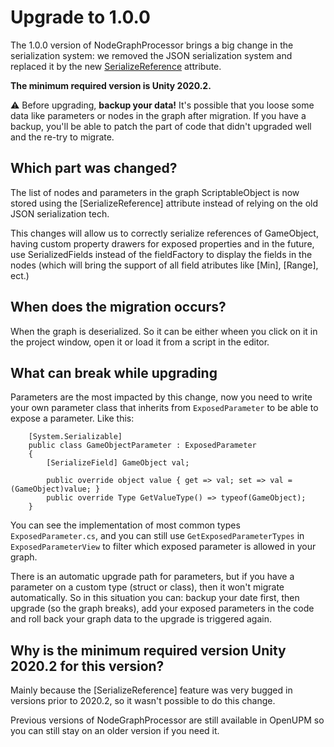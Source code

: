 # Upgrade to 1.0.0

The 1.0.0 version of NodeGraphProcessor brings a big change in the serialization system: we removed the JSON serialization system and replaced it by the new [SerializeReference](https://docs.unity3d.com/ScriptReference/SerializeReference.html) attribute.

**The minimum required version is Unity 2020.2.**

:warning: Before upgrading, **backup your data!** It's possible that you loose some data like parameters or nodes in the graph after migration. If you have a backup, you'll be able to patch the part of code that didn't upgraded well and the re-try to migrate.

## Which part was changed?

The list of nodes and parameters in the graph ScriptableObject is now stored using the [SerializeReference] attribute instead of relying on the old JSON serialization tech.

This changes will allow us to correctly serialize references of GameObject, having custom property drawers for exposed properties and in the future, use SerializedFields instead of the fieldFactory to display the fields in the nodes (which will bring the support of all field atributes like [Min], [Range], ect.)

## When does the migration occurs?

When the graph is deserialized. So it can be either wheen you click on it in the project window, open it or load it from a script in the editor.

## What can break while upgrading

Parameters are the most impacted by this change, now you need to write your own parameter class that inherits from `ExposedParameter` to be able to expose a parameter. Like this:

```CSharp
    [System.Serializable]
    public class GameObjectParameter : ExposedParameter
    {
        [SerializeField] GameObject val;

        public override object value { get => val; set => val = (GameObject)value; }
        public override Type GetValueType() => typeof(GameObject);
    }
```

You can see the implementation of most common types `ExposedParameter.cs`, and you can still use `GetExposedParameterTypes` in `ExposedParameterView` to filter which exposed parameter is allowed in your graph.

There is an automatic upgrade path for parameters, but if you have a parameter on a custom type (struct or class), then it won't migrate automatically. So in this situation you can: backup your date first, then upgrade (so the graph breaks), add your exposed parameters in the code and roll back your graph data to the upgrade is triggered again.

## Why is the minimum required version Unity 2020.2 for this version?

Mainly because the [SerializeReference] feature was very bugged in versions prior to 2020.2, so it wasn't possible to do this change.

Previous versions of NodeGraphProcessor are still available in OpenUPM so you can still stay on an older version if you need it.
